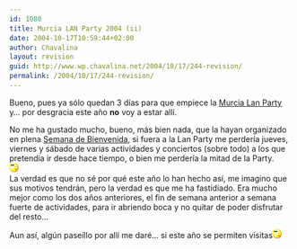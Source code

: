 ```yaml
---
id: 1080
title: Murcia LAN Party 2004 (ii)
date: 2004-10-17T10:59:44+02:00
author: Chavalina
layout: revision
guid: http://www.wp.chavalina.net/2004/10/17/244-revision/
permalink: /2004/10/17/244-revision/
---
```

Bueno, pues ya sólo quedan 3 d&iacute;as para que empiece la <a href="http://www.murcialanparty.com/" target="_blank">Murcia Lan Party</a> y… por desgracia este a&ntilde;o **no** voy a estar all&iacute;.

No me ha gustado mucho, bueno, más bien nada, que la hayan organizado en plena <a href="http://www.um.es/bienvenida/" target="_blank">Semana de Bienvenida</a>, si fuera a la Lan Party me perder&iacute;a jueves, viernes y sábado de varias actividades y conciertos (sobre todo) a los que pretend&iacute;a ir desde hace tiempo, o bien me perder&iacute;a la mitad de la Party.  
![emo](/imagenes/emoticonos/pensativo.gif)  
La verdad es que no sé por qué este a&ntilde;o lo han hecho as&iacute;, me imagino que sus motivos tendrán, pero la verdad es que me ha fastidiado. Era mucho mejor como los dos a&ntilde;os anteriores, el fin de semana anterior a semana fuerte de actividades, para ir abriendo boca y no quitar de poder disfrutar del resto…

Aun as&iacute;, alg&uacute;n pase&iacute;llo por all&iacute; me daré… si este a&ntilde;o se permiten visitas![emo](/imagenes/emoticonos/pensativo.gif)